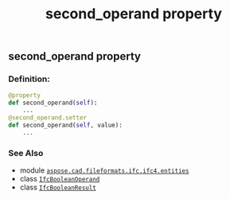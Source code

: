 ﻿---
title: second_operand property
second_title: Aspose.CAD for Python via .NET API References
description: 
type: docs
weight: 80
url: /python-net/aspose.cad.fileformats.ifc.ifc4.entities/ifcbooleanresult/second_operand/
is_root: false
---

## second_operand property

### Definition:
```python
@property
def second_operand(self):
    ...
@second_operand.setter
def second_operand(self, value):
    ...
```

### See Also
* module [`aspose.cad.fileformats.ifc.ifc4.entities`](../../)
* class [`IfcBooleanOperand`](/cad/python-net/aspose.cad.fileformats.ifc.ifc4.types/ifcbooleanoperand)
* class [`IfcBooleanResult`](/cad/python-net/aspose.cad.fileformats.ifc.ifc4.entities/ifcbooleanresult)
